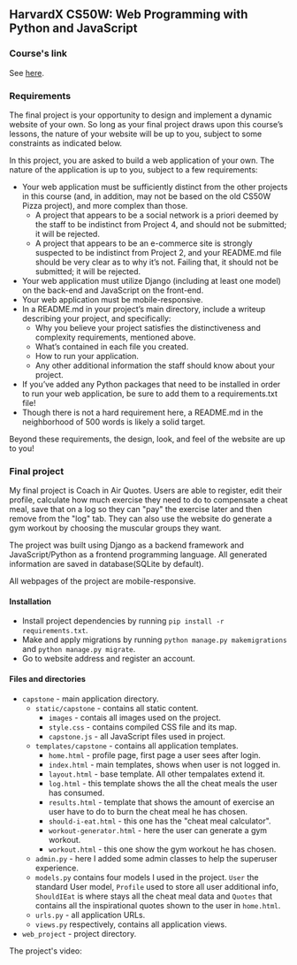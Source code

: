 ## HarvardX CS50W: Web Programming with Python and JavaScript

### Course's link
See [here](https://www.edx.org/course/cs50s-web-programming-with-python-and-javascript).

### Requirements
The final project is your opportunity to design and implement a dynamic website of your own. So long as your final project draws upon this course’s lessons, the nature of your website will be up to you, subject to some constraints as indicated below.

In this project, you are asked to build a web application of your own. The nature of the application is up to you, subject to a few requirements:

* Your web application must be sufficiently distinct from the other projects in this course (and, in addition, may not be based on the old CS50W Pizza project), and more complex than those.
    * A project that appears to be a social network is a priori deemed by the staff to be indistinct from Project 4, and should not be submitted; it will be rejected.
    * A project that appears to be an e-commerce site is strongly suspected to be indistinct from Project 2, and your README.md file should be very clear as to why it’s not. Failing that, it should not be submitted; it will be rejected.
* Your web application must utilize Django (including at least one model) on the back-end and JavaScript on the front-end.
* Your web application must be mobile-responsive.
* In a README.md in your project’s main directory, include a writeup describing your project, and specifically:
    * Why you believe your project satisfies the distinctiveness and complexity requirements, mentioned above.
    * What’s contained in each file you created.
    * How to run your application.
    * Any other additional information the staff should know about your project.
* If you’ve added any Python packages that need to be installed in order to run your web application, be sure to add them to a requirements.txt file!
* Though there is not a hard requirement here, a README.md in the neighborhood of 500 words is likely a solid target.

Beyond these requirements, the design, look, and feel of the website are up to you!

### Final project

My final project is Coach in Air Quotes. Users are able to register, edit their profile, calculate how much exercise they need to do to compensate a cheat meal, save that on a log so they can "pay" the exercise later and then remove from the "log" tab. They can also use the website do generate a gym workout by choosing the muscular groups they want.

The project was built using Django as a backend framework and JavaScript/Python as a frontend programming language. All generated information are saved in database(SQLite by default).

All webpages of the project are mobile-responsive.

#### Installation
  - Install project dependencies by running `pip install -r requirements.txt`.
  - Make and apply migrations by running `python manage.py makemigrations` and `python manage.py migrate`.
  - Go to website address and register an account.

#### Files and directories
  - `capstone` - main application directory.
    - `static/capstone` - contains all static content.
        - `images` - contais all images used on the project.
        - `style.css` - contains compiled CSS file and its map.
        - `capstone.js` - all JavaScript files used in project.
    - `templates/capstone` - contains all application templates.
        - `home.html` - profile page, first page a user sees after login.
        - `index.html` - main templates, shows when user is not logged in.
        - `layout.html` - base template. All other tempalates extend it.
        - `log.html` - this template shows the all the cheat meals the user has consumed.
        - `results.html` - template that shows the amount of exercise an user have to do to burn the cheat meal he has chosen.
        - `should-i-eat.html` - this one has the "cheat meal calculator".
        - `workout-generator.html` - here the user can generate a gym workout.
        - `workout.html` - this one show the gym workout he has chosen.
    - `admin.py` - here I added some admin classes to help the superuser experience.
    - `models.py` contains four models I used in the project. `User` the standard User model, `Profile` used to store all user additional info, `ShouldIEat` is where stays all the cheat meal data and `Quotes` that contains all the inspirational quotes shown to the user in `home.html`.
    - `urls.py` - all application URLs.
    - `views.py` respectively, contains all application views.
  - `web_project` - project directory.

The project's video: 